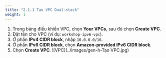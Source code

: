 ```yaml
---
title: "2.1.1 Tạo VPC Dual-stack"
weight: 1
---
```


1.  Trong bảng điều khiển VPC, chọn **Your VPCs**, sau đó chọn **Create VPC**.
2.  Đặt tên cho VPC (ví dụ: `workshop-ipv6-vpc`).
3.  Ở phần **IPv4 CIDR block**, nhập `10.0.0.0/16`.
4.  Ở phần **IPv6 CIDR block**, chọn **Amazon-provided IPv6 CIDR block**.
5.  Chọn **Create VPC**.
![VPC](../images/gen-h-Tạo VPC.jpg)

